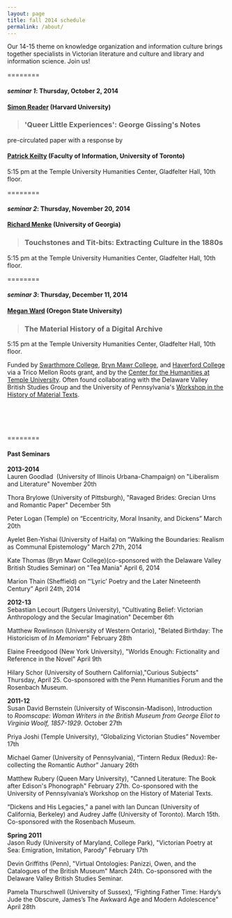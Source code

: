 ```yaml
---
layout: page
title: fall 2014 schedule
permalink: /about/
---
```


Our 14-15 theme on knowledge organization and information culture brings together specialists in Victorian literature and culture and library and information science. Join us!

========

#### *seminar 1*: Thursday, October 2, 2014

#### [Simon Reader](https://harvard.academia.edu/SimonReader) (Harvard University) 

> ### 'Queer Little Experiences': George Gissing's Notes

pre-circulated paper with a response by

#### [Patrick Keilty](http://www.ischool.utoronto.ca/patrick-keilty) (Faculty of Information, University of Toronto)

5:15 pm at the Temple University Humanities Center, Gladfelter Hall, 10th floor. 

========

#### *seminar 2*: Thursday, November 20, 2014

#### [Richard Menke](https://www.english.uga.edu/directory/501/detail) (University of Georgia)

> ### Touchstones and Tit-bits: Extracting Culture in the 1880s

5:15 pm at the Temple University Humanities Center, Gladfelter Hall, 10th floor. 

========

#### *seminar 3*: Thursday, December 11, 2014

#### [Megan Ward](http://www.livingstoneonline.ucl.ac.uk/project/staff.html) (Oregon State University)

> ### The Material History of a Digital Archive

5:15 pm at the Temple University Humanities Center, Gladfelter Hall, 10th floor. 

Funded by [Swarthmore College](www.swarthmore.edu), [Bryn Mawr College](www.brynmawr.edu), and [Haverford College](www.haverford.edu) via a Trico Mellon Roots grant, and by the [Center for the Humanities at Temple University](http://www.cla.temple.edu/chat/about/index.html). Often found collaborating with the Delaware Valley British Studies Group and the University of Pennsylvania's [Workshop in the History of Material Texts](http://www.english.upenn.edu/Programs/histbook/).

<br>
<br>
<br>
<br>
========

#### Past Seminars
<p><strong>2013-2014</strong>
<br>
Lauren Goodlad  (University of Illinois Urbana-Champaign) on "Liberalism and Literature"
November 20th</p>

<p>Thora Brylowe (University of Pittsburgh), "Ravaged Brides: Grecian Urns and Romantic Paper"
December 5th</p>


<p>Peter Logan (Temple) on “Eccentricity, Moral Insanity, and Dickens”
March 20th

Ayelet Ben-Yishai (University of Haifa) on “Walking the Boundaries: Realism as Communal Epistemology"
March 27th, 2014  </p>

<p>
Kate Thomas (Bryn Mawr College)(co-sponsored with the Delaware Valley British Studies Seminar) on "Tea Mania" April 6, 2014 
<p>

<p>Marion Thain (Sheffield) on “‘Lyric’ Poetry and the Later Nineteenth Century”
April 24th, 2014
<p>

<p><strong>2012-13</strong>
<br>
Sebastian Lecourt (Rutgers University), "Cultivating Belief: Victorian Anthropology and the Secular Imagination"
December 6th</p>

<p>Matthew Rowlinson (University of Western Ontario), "Belated Birthday: The Historicism of<i> In Memoriam</i>"
February 28th</p>

<p>Elaine Freedgood (New York University), "Worlds Enough: Fictionality and Reference in the Novel"
April 9th</p>

<p>Hilary Schor (University of Southern California),"Curious Subjects"
Thursday, April 25. Co-sponsored with the Penn Humanities Forum and the Rosenbach Museum.</p>

<p><strong>2011-12</strong>
<br>
Susan David Bernstein (University of Wisconsin-Madison), Introduction to <em>Roomscape: Woman Writers in the British Museum from George Eliot to Virginia Woolf, 1857-1929</em>.
October 27th</p>

<p>Priya Joshi (Temple University), “Globalizing Victorian Studies”
November 17th</p>

<p>Michael Gamer (University of Pennsylvania), “Tintern Redux (Redux): Re-collecting the Romantic Author”
January 26th</p>

<p>Matthew Rubery (Queen Mary University), "Canned Literature: The Book after Edison's Phonograph"
February 27th. Co-sponsored with the University of Pennsylvania’s Workshop on the History of Material Texts.</p>

<p>“Dickens and His Legacies,” a panel with Ian Duncan (University of California, Berkeley) and Audrey Jaffe (University of Toronto).
March 15th. Co-sponsored with the Rosenbach Museum.</p>

<p><strong>Spring 2011</strong>
<br>
Jason Rudy (University of Maryland, College Park), "Victorian Poetry at Sea: Emigration, Imitation, Parody"
February 17th</p>

<p>Devin Griffiths (Penn), "Virtual Ontologies: Panizzi, Owen, and the Catalogues of the British Museum"
March 24th. Co-sponsored with the Delaware Valley British Studies Seminar.</p>

<p>Pamela Thurschwell (University of Sussex), “Fighting Father Time: Hardy’s Jude the Obscure, James’s The Awkward Age and Modern Adolescence"
April 28th</p>



